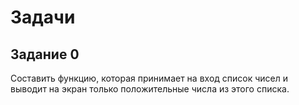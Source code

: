 # Задачи

## Задание 0 
Составить функцию, которая принимает на вход список
чисел и выводит на экран только положительные числа
из этого списка.